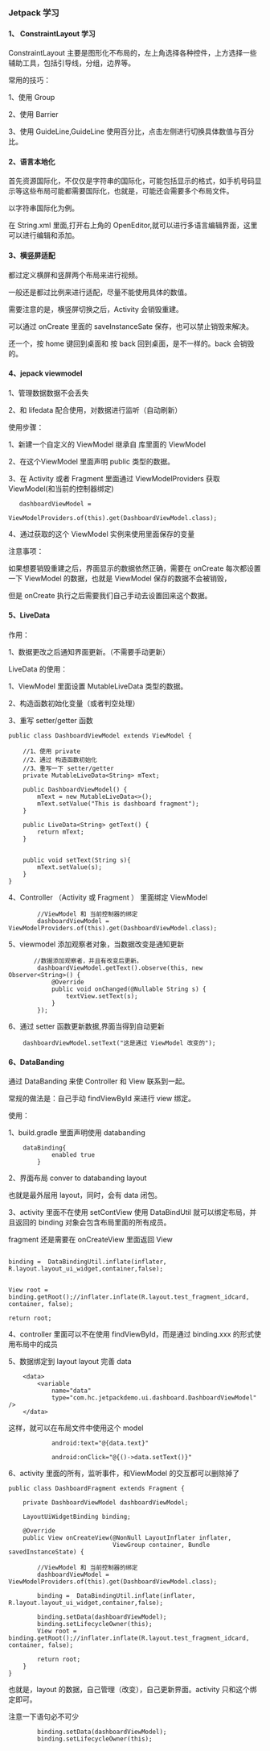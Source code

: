 ### Jetpack 学习
#### 1、 ConstraintLayout 学习
ConstraintLayout 主要是图形化不布局的，左上角选择各种控件，上方选择一些辅助工具，包括引导线，分组，边界等。

常用的技巧：

1、使用 Group

2、使用 Barrier

3、使用 GuideLine,GuideLine 使用百分比，点击左侧进行切换具体数值与百分比。


#### 2、语言本地化
首先资源国际化，不仅仅是字符串的国际化，可能包括显示的格式，如手机号码显示等这些布局可能都需要国际化，也就是，可能还会需要多个布局文件。

以字符串国际化为例。

在 String.xml 里面,打开右上角的 OpenEditor,就可以进行多语言编辑界面，这里可以进行编辑和添加。



#### 3、横竖屏适配
都过定义横屏和竖屏两个布局来进行视频。

一般还是都过比例来进行适配，尽量不能使用具体的数值。

需要注意的是，横竖屏切换之后，Activity 会销毁重建。

可以通过 onCreate 里面的 saveInstanceSate 保存，也可以禁止销毁来解决。

还一个，按 home 键回到桌面和 按 back 回到桌面，是不一样的。back 会销毁的。



#### 4、jepack viewmodel 
1、管理数据数据不会丢失

2、和 lifedata 配合使用，对数据进行监听（自动刷新）

使用步骤：

1、新建一个自定义的 ViewModel 继承自 库里面的 ViewModel

2、在这个ViewModel 里面声明 public 类型的数据。

3、在 Activity 或者 Fragment 里面通过 ViewModelProviders 获取 ViewModel(和当前的控制器绑定)
```
   dashboardViewModel =
                ViewModelProviders.of(this).get(DashboardViewModel.class);

```

4、通过获取的这个 ViewModel 实例来使用里面保存的变量


注意事项：

如果想要销毁重建之后，界面显示的数据依然正确，需要在 onCreate 每次都设置一下 ViewModel 的数据，也就是 ViewModel 保存的数据不会被销毁，

但是 onCreate 执行之后需要我们自己手动去设置回来这个数据。




#### 5、LiveData

作用：

1、数据更改之后通知界面更新。（不需要手动更新）

LiveData 的使用：

1、ViewModel 里面设置 MutableLiveData 类型的数据。

2、构造函数初始化变量（或者判空处理）

3、重写 setter/getter 函数

```
public class DashboardViewModel extends ViewModel {

    //1、使用 private
    //2、通过 构造函数初始化
    //3、重写一下 setter/getter
    private MutableLiveData<String> mText;

    public DashboardViewModel() {
        mText = new MutableLiveData<>();
        mText.setValue("This is dashboard fragment");
    }

    public LiveData<String> getText() {
        return mText;
    }


    public void setText(String s){
        mText.setValue(s);
    }
}
```

4、Controller （Activity 或 Fragment ） 里面绑定 ViewModel
```
        //ViewModel 和 当前控制器的绑定
        dashboardViewModel = ViewModelProviders.of(this).get(DashboardViewModel.class);

```


5、viewmodel 添加观察者对象，当数据改变是通知更新
```
       //数据添加观察者，并且有改变后更新。
        dashboardViewModel.getText().observe(this, new Observer<String>() {
            @Override
            public void onChanged(@Nullable String s) {
                textView.setText(s);
            }
        });

```

6、通过 setter 函数更新数据,界面当得到自动更新
```
    dashboardViewModel.setText("这是通过 ViewModel 改变的");
```



#### 6、DataBanding
通过 DataBanding 来使 Controller 和 View 联系到一起。

常规的做法是：自己手动 findViewById 来进行 view 绑定。


使用：

1、build.gradle 里面声明使用 databanding
```
    dataBinding{
            enabled true
        }
```

2、界面布局 conver to databanding layout 

也就是最外层用 layout，同时，会有 data 闭包。


3、activity 里面不在使用 setContView
使用 DataBindUtil 就可以绑定布局，并且返回的 binding 对象会包含布局里面的所有成员。


fragment 还是需要在 onCreateView 里面返回 View
```

binding =  DataBindingUtil.inflate(inflater, R.layout.layout_ui_widget,container,false);


View root = binding.getRoot();//inflater.inflate(R.layout.test_fragment_idcard, container, false);

return root;

```

4、controller 里面可以不在使用 findViewById，而是通过 binding.xxx 的形式使用布局中的成员

5、数据绑定到 layout
layout 完善 data
```
    <data>
        <variable
            name="data"
            type="com.hc.jetpackdemo.ui.dashboard.DashboardViewModel" />
    </data>
```

这样，就可以在布局文件中使用这个 model
```
            android:text="@{data.text}"
```

```
            android:onClick="@{()->data.setText()}"

```

6、activity 里面的所有，监听事件，和ViewModel 的交互都可以删除掉了
```
public class DashboardFragment extends Fragment {

    private DashboardViewModel dashboardViewModel;
    
    LayoutUiWidgetBinding binding;

    @Override
    public View onCreateView(@NonNull LayoutInflater inflater,
                             ViewGroup container, Bundle savedInstanceState) {

        //ViewModel 和 当前控制器的绑定
        dashboardViewModel = ViewModelProviders.of(this).get(DashboardViewModel.class);

        binding =  DataBindingUtil.inflate(inflater, R.layout.layout_ui_widget,container,false);

        binding.setData(dashboardViewModel);
        binding.setLifecycleOwner(this);
        View root = binding.getRoot();//inflater.inflate(R.layout.test_fragment_idcard, container, false);
        
        return root;
    }
}
```

也就是，layout 的数据，自己管理（改变），自己更新界面。activity 只和这个绑定即可。

注意一下语句必不可少
```
        binding.setData(dashboardViewModel);
        binding.setLifecycleOwner(this);
```



